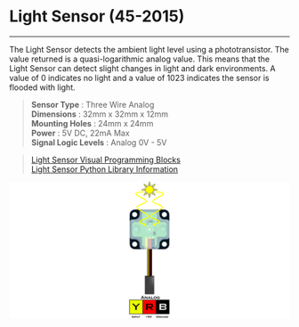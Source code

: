 # **Light Sensor (45-2015)**
-----
The Light Sensor detects the ambient light level using a phototransistor. The value returned is a quasi-logarithmic analog value. This means that the Light Sensor can detect slight changes in light and dark environments. A value of 0 indicates no light and a value of 1023 indicates the sensor is flooded with light.

>**Sensor Type** : Three Wire Analog  
>**Dimensions** : 32mm x 32mm x 12mm  
>**Mounting Holes** : 24mm x 24mm  
>**Power** : 5V DC, 22mA Max  
>**Signal Logic Levels** : Analog 0V - 5V  

>[Light Sensor Visual Programming Blocks](Blk_Light_Sensor.md)  
>[Light Sensor Python Library Information](Py_Light_Sensor.md)  

![](img/Sensor_Diagrams/Light.png)